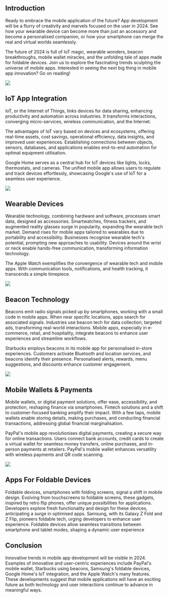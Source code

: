 ## Introduction

Ready to embrace the mobile application of the future? App development will be a flurry of creativity and marvels focused on the user in 2024. See how your wearable device can become more than just an accessory and become a personalised companion, or how your smartphone can merge the real and virtual worlds seamlessly.

The future of 2024 is full of IoT magic, wearable wonders, beacon breakthroughs, mobile wallet miracles, and the unfolding tale of apps made for foldable devices. Join us to explore the fascinating trends sculpting the universe of mobile apps. Interested in seeing the next big thing in mobile app innovation? Go on reading!

<div class="left-image-con">
<img src="/img/blogs/2_iot_app_int.png" />
<div>

## IoT App Integration

IoT, or the Internet of Things, links devices for data sharing, enhancing productivity and automation across industries. It transforms interactions, converging micro-services, wireless communication, and the Internet.

The advantages of IoT vary based on devices and ecosystems, offering real-time assets, cost savings, operational efficiency, data insights, and improved user experiences. Establishing connections between objects, sensors, databases, and applications enables end-to-end automation for optimal equipment utilisation.

Google Home serves as a central hub for IoT devices like lights, locks, thermostats, and cameras. The unified mobile app allows users to regulate and track devices effortlessly, showcasing Google's use of IoT for a seamless user experience.

</div>
</div>

<div class="left-image-con">
<img src="/img/blogs/2_wearable.png" />
<div>

## Wearable Devices

Wearable technology, combining hardware and software, processes smart data, designed as accessories. Smartwatches, fitness trackers, and augmented reality glasses surge in popularity, expanding the wearable tech market. Demand rises for mobile apps tailored to wearables due to portability and accessibility. Businesses recognise wearable tech's potential, prompting new approaches to usability. Devices around the wrist or neck enable hands-free communication, transforming information technology.

The Apple Watch exemplifies the convergence of wearable tech and mobile apps. With communication tools, notifications, and health tracking, it transcends a simple timepiece.

</div>
</div>

<div class="left-image-con">
<img src="/img/blogs/2_beacons.png" />
<div>

## Beacon Technology

Beacons emit radio signals picked up by smartphones, working with a small code in mobile apps. When near specific locations, apps search for associated signals. Industries use beacon tech for data collection, targeted ads, transforming real-world interactions. Mobile apps, especially in e-commerce, retail, and hospitality, integrate beacons to enhance user experiences and streamline workflows.

Starbucks employs beacons in its mobile app for personalised in-store experiences. Customers activate Bluetooth and location services, and beacons identify their presence. Personalised alerts, rewards, menu suggestions, and discounts enhance customer engagement.

</div>
</div>

<div class="left-image-con">
<img src="/img/blogs/2_pay.png" />
<div>

## Mobile Wallets & Payments

Mobile wallets, or digital payment solutions, offer ease, accessibility, and protection, reshaping finance via smartphones. Fintech solutions and a shift to customer-focused banking amplify their impact. With a few taps, mobile wallets enable storing details, making purchases, and conducting financial transactions, addressing global financial marginalisation.

PayPal's mobile app revolutionises digital payments, creating a secure way for online transactions. Users connect bank accounts, credit cards to create a virtual wallet for seamless money transfers, online purchases, and in-person payments at retailers. PayPal's mobile wallet enhances versatility with wireless payments and QR code scanning.

</div>
</div>

<div class="left-image-con">
<img src="/img/blogs/2_fold.png" />
<div>

## Apps For Foldable Devices

Foldable devices, smartphones with folding screens, signal a shift in mobile design. Evolving from touchscreens to foldable screens, these gadgets, inspired by retro flip phones, offer unique possibilities for applications. Developers explore fresh functionality and design for these devices, anticipating a surge in optimised apps. Samsung, with its Galaxy Z Fold and Z Flip, pioneers foldable tech, urging developers to enhance user experience. Foldable devices allow seamless transitions between smartphone and tablet modes, shaping a dynamic user experience

</div>
</div>

## Conclusion

Innovative trends in mobile app development will be visible in 2024. Examples of innovative and user-centric experiences include PayPal's mobile wallet, Starbucks using beacons, Samsung's foldable devices, Google Home's IoT integration, and the Apple Watch's many features. These developments suggest that mobile applications will have an exciting future as both technology and user interactions continue to advance in meaningful ways.

<br />
<br />
<br />
<br />
<br />
<br />
<br />
<br />
<br />
<br />
